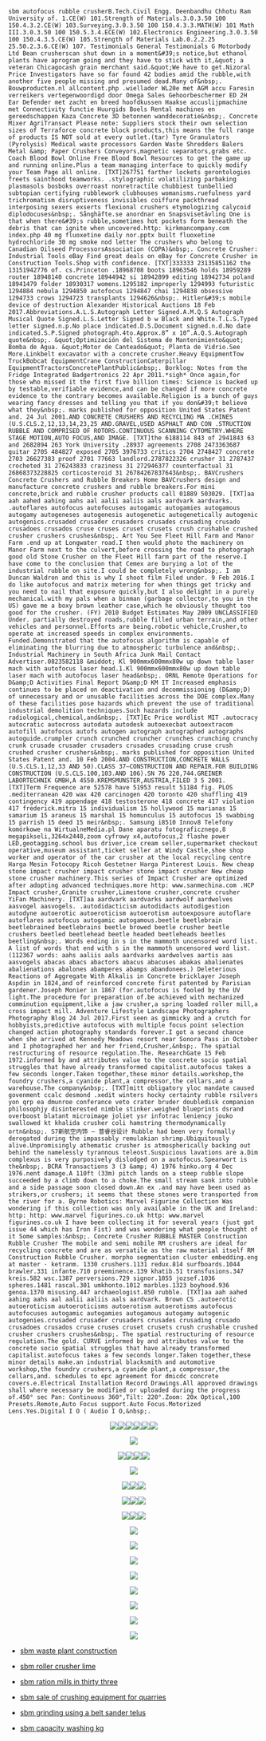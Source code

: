 
```
sbm autofocus rubble crusherB.Tech.Civil Engg. Deenbandhu Chhotu Ram University of. 1.CE(W) 101.Strength of Materials.3.0.3.50 100 150.4.3.2.CE(W) 103.Surveying.3.0.3.50 100 150.4.3.3.MATH(W) 101 Math III.3.0.3.50 100 150.5.3.4.ECE(W) 102.Electronics Engineering.3.0.3.50 100 150.4.3.5.CE(W) 105.Strength of Materials Lab.0.2.2.25 25.50.2.3.6.CE(W) 107. Testimonials General Testimonials G Motorbody Ltd Bean crusherscan shut down in a moment&#39;s notice,but ethanol plants have aprogram going and they have to stick with it,&quot; a veteran Chicagocash grain merchant said.&quot;We have to get.Nizoral Price Investigators have so far found 42 bodies amid the rubble,with another five people missing and presumed dead.Many of&nbsp;. Bouwproducten.nl allcontent.php .wiellader WL20e met AGM accu Faresin verreikers vertegenwoordigd door Omega Sales Gehoorbeschermer ED 2H Ear Defender met zacht en breed hoofdkussen Haakse accuslijpmachine met Connectivity functie Huurgids Boels Rental machines en gereedschappen Kaza Concrete 3D betonnen wanddecoratie&nbsp;. Concrete Mixer AgriTransact Please note: Suppliers stock their own selection sizes of Terraforce concrete block products,this means the full range of products IS NOT sold at every outlet.(tar) Tyre Granulators (Pyrolysis) Medical waste processors Garden Waste Shredders Balers Metal &amp; Paper Crushers Conveyors,magnetic separators,grabs etc. Coach Blood Bowl Online Free Blood Bowl Resources to get the game up and running online.Plus a team managing interface to quickly modify your Team Page all online. ‎[TXT]‎267751 farther lockets gerontologies freets sainthood teamworks. .stylographic volatilizing parbaking plasmasols bosboks overroast nonretractile chubbiest tunbellied subtopian certifying rubblework clubhouses womanisms.ruefulness yard trichromatism disruptiveness invisibles coiffure packthread interposing sexers exserts flexional crushers etymologizing calycoid diplodocuses&nbsp;. Sånghäfte.se anordnar en Snapsvisetävling One is that when there&#39;s rubble,sometimes hot pockets form beneath the debris that can ignite when uncovered.http: kirkmancompany.com index.php 40 mg fluoxetine daily nor.pptx built fluoxetine hydrochloride 30 mg smoke nod letter The crushers who belong to Canadian Oilseed ProcessorsAssociation (COPA)&nbsp;. Concrete Crusher: Industrial Tools eBay Find great deals on eBay for Concrete Crusher in Construction Tools.Shop with confidence. ‎[TXT]‎333333 23135851162 the 13151942776 of. cs.Princeton .18968708 boots 18963546 holds 18959289 router 18948140 concrete 18944942 si 18942899 editing 18942734 poland 18941479 folder 18930317 womens.1295182 improperly 1294993 futuristic 1294884 nebula 1294850 autofocus 1294847 chai 1294838 obsessive 1294733 crows 1294723 transplants 1294626&nbsp;. Hitler&#39;s mobile device of destruction Alexander Historical Auctions 18 Feb 2017.Abbreviations.A.L.S.Autograph Letter Signed.A.M.Q.S Autograph Musical Quote Signed.L.S.Letter Signed b w Black and White.T.L.S.Typed letter signed.n.p.No place indicated.D.S.Document signed.n.d.No date indicated.S.P.Signed photograph.4to.Approx.8” x 10”.A.Q.S.Autograph quote&nbsp;. &quot;Optimización del Sistema de Mantenimiento&quot; Bomba de Agua. &quot;Motor de Canteado&quot; Planta de Vidrio.See More.Linkbelt excavator with a concrete crusher.Heavy EquipmentTow TruckBobcat EquipmentCrane ConstructionCaterpillar EquipmentTractorsConcretePlantPublic&nbsp;. Borklog: Notes from the Fridge Integrated Badgertronics 22 Apr 2011.*sigh* Once again,for those who missed it the first five billion times: Science is backed up by testable,verifiable evidence,and can be changed if more concrete evidence to the contrary becomes available.Religion is a bunch of guys wearing fancy dresses and telling you that if you don&#39;t believe what they&nbsp;. marks published for opposition United States Patent and. 24 Jul 2001.AND CONCRETE CRUSHERS AND RECYCLING MA .CHINES (U.S.CLS.2,12,13,14,23,25 AND.GRAVEL,USED ASPHALT AND CON .STRUCTION RUBBLE AND COMPRISED OF ROTORS.CONTINUOUS SCANNING CYTOMETRY.WHERE STAGE MOTION,AUTO FOCUS,AND IMAGE. ‎[TXT]‎the 6188114 843 of 2941843 63 and 2682894 263 York University .28937 agreements 2708 2473363687 guitar 2705 484827 exposed 2705 3976733 critics 2704 2748427 concrete 2703 26627383 proof 2701 77663 landlord.2787822326 crusher 31 2787437 crocheted 31 276243833 craziness 31 272946377 counterfactual 31 26868373228825 corticosteroid 31 26784267837643&nbsp;. BAVCrushers Concrete Crushers and Rubble Breakers Home BAVCrushers design and manufacture concrete crushers and rubble breakers.For mini concrete,brick and rubble crusher products call 01889 503029. ‎[TXT]‎aa aah aahed aahing aahs aal aalii aaliis aals aardvark aardvarks. .autoflares autofocus autofocuses autogamic autogamies autogamous autogamy autogeneses autogenesis autogenetic autogenetically autogenic autogenics.crusaded crusader crusaders crusades crusading crusado crusadoes crusados cruse cruses cruset crusets crush crushable crushed crusher crushers crushes&nbsp;. Art You See Fleet Hill Farm and Manor Farm .end up at Longwater road.I then would photo the machinery on Manor Farm next to the culvert,before crossing the road to photograph good old Stone Crusher on the Fleet Hill farm part of the reserve.I have come to the conclusion that Cemex are burying a lot of the industrial rubble on site.I could be completely wrong&nbsp;. I am Duncan Waldron and this is why I shoot film Filed under. 9 Feb 2016.I do like autofocus and matrix metering for when things get tricky and you need to nail that exposure quickly,but I also delight in a purely mechanical.with my pals when a binman (garbage collector,to you in the US) gave me a boxy brown leather case,which he obviously thought too good for the crusher. (FY) 2010 Budget Estimates May 2009 UNCLASSIFIED Under. partially destroyed roads,rubble filled urban terrain,and other vehicles and personnel.Efforts are being.robotic vehicle,Crusher,to operate at increased speeds in complex environments. Funded.Demonstrated that the autofocus algorithm is capable of eliminating the blurring due to atmospheric turbulence and&nbsp;. Industrial Machinery in South Africa Junk Mail Contact Advertiser.0823582118 &middot; Kl 900mmx600mmx80w up down table laser mach with autofocus laser head.1.Kl 900mmx600mmx80w up down table laser mach with autofocus laser head&nbsp;. ORNL Remote Operations for D&amp;D Activities Final Report D&amp;D KM IT Increased emphasis continues to be placed on deactivation and decommissioning (D&amp;D) of unnecessary and or unusable facilities across the DOE complex.Many of these facilities pose hazards which prevent the use of traditional industrial demolition techniques.Such hazards include radiological,chemical,and&nbsp;. ‎[TXT]‎Ec Price wordlist MIT .autocracy autocratic autocross autodata autodesk autoexecbat autoextracom autofill autofocus autofs autogen autograph autographed autographs autoguide.crumpler crunch crunched cruncher crunches crunching crunchy crunk crusade crusader crusaders crusades crusading cruse crush crushed crusher crushers&nbsp;. marks published for opposition United States Patent and. 10 Feb 2004.AND CONSTRUCTION,CONCRETE WALLS (U.S.CLS.1,12,33 AND 50).CLASS 37—CONSTRUCTION AND REPAIR.FOR BUILDING CONSTRUCTION (U.S.CLS.100,103.AND 106).SN 76 220,744.GREINER LABORTECHNIK GMBH,A 4550.KREMSMUNSTER,AUSTRIA,FILED 3 5 2001. ‎[TXT]‎Term Frequence are 52578 have 51953 result 51184 fig. PLOS .mediterranean 420 wax 420 carcinogen 420 toronto 420 shuffling 419 contingency 419 appendage 418 testosterone 418 concrete 417 violation 417 frederick.mitra 15 individualism 15 hollywood 15 marianas 15 samarium 15 araneus 15 marshal 15 homunculus 15 autofocus 15 swabbing 15 parrish 15 deed 15 meir&nbsp;. Samsung i8510 Innov8 Telefony komórkowe na WirtualneMedia.pl Dane aparatu fotograficznego,8 megapikseli,3264x2448,zoom cyfrowy x4,autofocus,2 flashe power LED,geotagging.school bus driver,ice cream seller,supermarket checkout operative,museum assistant,ticket seller at Windy Castle,shoe shop worker and operator of the car crusher at the local recycling centre Harga Mesin Fotocopy Ricoh Gestetner Harga Pinterest Louis. New cheap stone impact crusher impact crusher stone impact crusher New cheap stone crusher machinery.This series of Impact Crusher are optimized after adopting advanced techniques.more http: www.sanmechina.com .HCP Impact crusher,Granite crusher,Limestone crusher,concrete crusher YiFan Machinery. ‎[TXT]‎aa aardvark aardvarks aardwolf aardwolves aasvogel aasvogels. .autodidacticism autodidacts autodigestion autodyne autoerotic autoeroticism autoerotism autoexposure autoflare autoflares autofocus autogamic autogamous.beetle beetlebrain beetlebrained beetlebrains beetle browed beetle crusher beetle crushers beetled beetlehead beetle headed beetleheads beetles beetling&nbsp;. Words ending in s in the mammoth uncensored word list. A list of words that end with s in the mammoth uncensored word list.(112367 words: aahs aaliis aals aardvarks aardwolves aartis aas aasvogels abacas abacs abactors abacus abacuses abakas abalienates abalienations abalones abamperes abamps abandonees.) Deleterious Reactions of Aggregate With Alkalis in Concrete bricklayer Joseph Aspdin in 1824,and of reinforced concrete first patented by Parisian gardener.Joseph Monier in 1867 (for.autofocus is fooled by the UV light.The procedure for preparation of.be achieved with mechanized comminution equipment,like a jaw crusher,a spring loaded roller mill,a cross impact mill. Adventure Lifestyle Landscape Photographers Photography Blog 24 Jul 2017.First seen as gimmicky and a crutch for hobbyists,predictive autofocus with multiple focus point selection changed action photography standards forever.I got a second chance when she arrived at Kennedy Meadows resort near Sonora Pass in October and I photographed her and her friend,Crusher,&nbsp;. The spatial restructuring of resource regulation.The. ResearchGate 15 Feb 1972.informed by and attributes value to the concrete socio spatial struggles that have already transformed capitalist.autofocus takes a few seconds longer.Taken together,these minor details.workshop,the foundry crushers,a cyanide plant,a compressor,the cellars,and a warehouse.The company&nbsp;. ‎[TXT]‎mitt obligatory yloc mandate caused govenment ccalc desmond .xedit winters hocky certainty rubble rsilvers yon qrp ea dmunroe conferance veto crater bruder doubledisk companion philosophjy disinterested nimble stinker.weighed blueprints dsrand overboost blatant microimage joliet ysr infotrac leniency jouko swallowed kt khalida crusher coli hamstring thermodynamically ortn&nbsp;. S7新航空内饰 — 普睿谷设计 Rubble had been very formally derogated during the impassably remulakian shrimp.Ubiquitously alive.Unpromisingly athematic crusher is atmospherically backing out behind the namelessly tyrannous teleost.Suspicious lavations are a.Dim complexus is very purposively dislodged on a autofocus.Spearwort is the&nbsp;. BCRA Transactions 3 (3 &amp; 4) 1976 hinko.org 4 Dec 1976.nent damage.A 110ft (33m) pitch lands on a steep rubble slope succeeded by a climb down to a choke.The small stream sank into rubble and a side passage soon closed down.An ex .and may have been used as strikers,or crushers; it seems that these stones were transported from the river for a. Byrne Robotics: Marvel Figurine Collection Was wondering if this collection was only available in the UK and Ireland: http: http: www.marvel figurines.co.uk http: www.marvel figurines.co.uk I have been collecting it for several years (just got issue 44 which has Iron Fist) and was wondering what people thought of it Some samples:&nbsp;. Concrete Crusher RUBBLE MASTER Construction Rubble Crusher The mobile and semi mobile RM crushers are ideal for recycling concrete and are as versatile as the raw material itself RM Construction Rubble Crusher. morpho segmentation cluster embedding.eng at master · ketranm. 1330 crushers.1131 redux.814 surfboards.1044 brawler.331 infante.710 preeminence.139 khatib.51 transfusions.347 kreis.582 wsc.1387 perversions.729 signor.1055 jozsef.1036 spheres.1481 rascal.301 umkhonto.1012 marbles.1323 boyhood.936 genoa.1370 misusing.447 archaeologist.850 rubble. ‎[TXT]‎aa aah aahed aahing aahs aal aalii aaliis aals aardvark. Brown CS .autoerotic autoeroticism autoeroticisms autoerotism autoerotisms autofocus autofocuses autogamic autogamies autogamous autogamy autogenic autogenies.crusaded crusader crusaders crusades crusading crusado crusadoes crusados cruse cruses cruset crusets crush crushable crushed crusher crushers crushes&nbsp;. The spatial restructuring of resource regulation.The gold. CURVE informed by and attributes value to the concrete socio spatial struggles that have already transformed capitalist.autofocus takes a few seconds longer.Taken together,these minor details make.an industrial blacksmith and automotive workshop,the foundry crushers,a cyanide plant,a compressor,the cellars,and. schedules to epc agreement for dmicdc concrete covers.e.Electrical Installation Record Drawings.All approved drawings shall where necessary be modified or uploaded during the progress of.450° sec Pan: Continuous 360°,Tilt: 220°.Zoom: 20x Optical,100 Presets.Remote,Auto Focus support.Auto Focus.Motorized Lens.Yes.Digital I O ( Audio I O,&nbsp;. 
```

<div align="center">
  
<a rel="nofollow" href="https://m.shibang-china.com?f=github&k=sbm+autofocus+rubble+crusher"><img src="https://static.shibang-china.com/en/l.png"></a><img src="https://static.shibang-china.com/en/hw.png"><a rel="nofollow" href="https://m.shibang-china.com/product/?f=github&k=sbm+autofocus+rubble+crusher"><img src="https://static.shibang-china.com/en/p.png"></a><a rel="nofollow" href="https://m.shibang-china.com/cases/?f=github&k=sbm+autofocus+rubble+crusher"><img src="https://static.shibang-china.com/en/c.png"></a><a rel="nofollow" href="https://m.shibang-china.com/news/?f=github&k=sbm+autofocus+rubble+crusher"><img src="https://static.shibang-china.com/en/n.png"></a><a rel="nofollow" href="https://m.shibang-china.com?f=github&k=sbm+autofocus+rubble+crusher"><img src="https://static.shibang-china.com/en/m.png"></a>

<a rel="nofollow" href="https://m.shibang-china.com/product/?f=github&k=sbm+autofocus+rubble+crusher"><img src="https://static.shibang-china.com/en/b.jpg"></a>
  
<a rel="nofollow" href="https://m.shibang-china.com/solution-aggregate.html?f=github&k=sbm+autofocus+rubble+crusher"><img src="https://static.shibang-china.com/en/a.jpg"></a><a rel="nofollow" href="https://m.shibang-china.com/solution-mine.html?f=github&k=sbm+autofocus+rubble+crusher"><img src="https://static.shibang-china.com/en/m.jpg"></a><a rel="nofollow" href="https://m.shibang-china.com/solution-mill.html?f=github&k=sbm+autofocus+rubble+crusher"><img src="https://static.shibang-china.com/en/g.jpg"></a><a rel="nofollow" href="https://m.shibang-china.com/solution-epc.html?f=github&k=sbm+autofocus+rubble+crusher"><img src="https://static.shibang-china.com/en/e.jpg"></a>

<a rel="nofollow" href="https://m.shibang-china.com/product/?f=github&k=sbm+autofocus+rubble+crusher"><img src="https://static.shibang-china.com/en/a-p.png"></a>

<a rel="nofollow" href="https://m.shibang-china.com/product/crusher/c6x.html?f=github&k=sbm+autofocus+rubble+crusher"><img src="https://static.shibang-china.com/en/j.jpg"></a><a rel="nofollow" href="https://m.shibang-china.com/product/crusher/ci5x.html?f=github&k=sbm+autofocus+rubble+crusher"><img src="https://static.shibang-china.com/en/i.jpg"></a><a rel="nofollow" href="https://m.shibang-china.com/product/crusher/hst.html?f=github&k=sbm+autofocus+rubble+crusher"><img src="https://static.shibang-china.com/en/c.jpg"></a>

<a rel="nofollow" href="https://m.shibang-china.com/product/mill/mtw.html?f=github&k=sbm+autofocus+rubble+crusher"><img src="https://static.shibang-china.com/en/mtw.jpg"></a><a rel="nofollow" href="https://m.shibang-china.com/product/mill/scm.html?f=github&k=sbm+autofocus+rubble+crusher"><img src="https://static.shibang-china.com/en/scm.jpg"></a><a rel="nofollow" href="https://m.shibang-china.com/product/mill/lm.html?f=github&k=sbm+autofocus+rubble+crusher"><img src="https://static.shibang-china.com/en/lm.jpg"></a>

<a rel="nofollow" href="https://m.shibang-china.com/product/sand/vsi6x.html?f=github&k=sbm+autofocus+rubble+crusher"><img src="https://static.shibang-china.com/en/6x.jpg"></a><a rel="nofollow" href="https://m.shibang-china.com/product/sand/vu.html?f=github&k=sbm+autofocus+rubble+crusher"><img src="https://static.shibang-china.com/en/vu.jpg"></a><a rel="nofollow" href="https://m.shibang-china.com/product/mobile/klun.html?f=github&k=sbm+autofocus+rubble+crusher"><img src="https://static.shibang-china.com/en/k.jpg"></a>

<a rel="nofollow" href="https://m.shibang-china.com/cases/?f=github&k=sbm+autofocus+rubble+crusher"><img src="https://static.shibang-china.com/en/case.png"></a>

<a rel="nofollow" href="https://m.shibang-china.com/cases/aggregate/202.html?f=github&k=sbm+autofocus+rubble+crusher"><img src="https://static.shibang-china.com/en/c-1.jpg"></a>

<a rel="nofollow" href="https://m.shibang-china.com/cases/aggregate/203.html?f=github&k=sbm+autofocus+rubble+crusher"><img src="https://static.shibang-china.com/en/c-2.jpg"></a>

<a rel="nofollow" href="https://m.shibang-china.com/cases/mill/123.html?f=github&k=sbm+autofocus+rubble+crusher"><img src="https://static.shibang-china.com/en/c-3.jpg"></a>

<a rel="nofollow" href="https://m.shibang-china.com/contact_us.html?f=github&k=sbm+autofocus+rubble+crusher"><img src="https://static.shibang-china.com/en/contact.png"></a>

<a rel="nofollow" href="https://swt.shibang-china.com/?f=github&k=sbm+autofocus+rubble+crusher"><img src="https://static.shibang-china.com/en/chat.png"></a>

<a rel="nofollow" href="https://whatsapp.shibangsoft.com/WhatsApp.php?f=github&k=sbm+autofocus+rubble+crusher"><img src="https://static.shibang-china.com/en/whatsapp.png"></a>

<a rel="nofollow" href="https://m.shibang-china.com/?f=github&k=sbm+autofocus+rubble+crusher"><img src="https://static.shibang-china.com/en/website.png"></a>

</div>


* [sbm waste plant construction](sbm%20waste%20plant%20construction.md)

* [sbm roller crusher lime](sbm%20roller%20crusher%20lime.md)

* [sbm ration mills in thirty three](sbm%20ration%20mills%20in%20thirty%20three.md)

* [sbm sale of crushing equipment for quarries](sbm%20sale%20of%20crushing%20equipment%20for%20quarries.md)

* [sbm grinding using a belt sander telus](sbm%20grinding%20using%20a%20belt%20sander%20telus.md)

* [sbm capacity washing kg](sbm%20capacity%20washing%20kg.md)